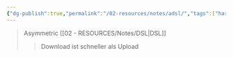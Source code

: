 ```yaml
---
{"dg-publish":true,"permalink":"/02-resources/notes/adsl/","tags":["hardware","netzwerk"],"noteIcon":""}
---
```


>Asymmetric [[02 - RESOURCES/Notes/DSL\|DSL]]
>>Download ist schneller als Upload
